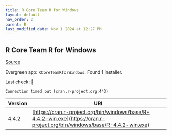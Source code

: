 ```yaml
---
title: R Core Team R for Windows
layout: default
nav_order: 2
parent: R
last_modified_date: Nov 1 2024 at 12:27 PM
---
```


## R Core Team R for Windows

[Source](https://cran.r-project.org/bin/windows/base/)

Evergreen app: `RCoreTeamRforWindows`. Found **1** installer.

Last check: 🔴
```
Connection timed out (cran.r-project.org:443)
```

| Version | URI                                                                                                                        |
| ------- | -------------------------------------------------------------------------------------------------------------------------- |
| 4.4.2   | [https://cran.r-project.org/bin/windows/base/R-4.4.2-win.exe](https://cran.r-project.org/bin/windows/base/R-4.4.2-win.exe) |
